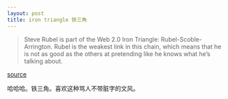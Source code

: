 ```yaml
---
layout: post
title: iron triangle 铁三角
---
```


>Steve Rubel is part of the Web 2.0 Iron Triangle: Rubel-Scoble-Arrington. Rubel is the weakest link in this chain, which means that he is not as good as the others at pretending like he knows what he’s talking about. 

[source](http://feeds.feedburner.com/~r/uncov/~3/134576758/internets-marketing-serious-business)

哈哈哈。铁三角。喜欢这种骂人不带脏字的文风。
